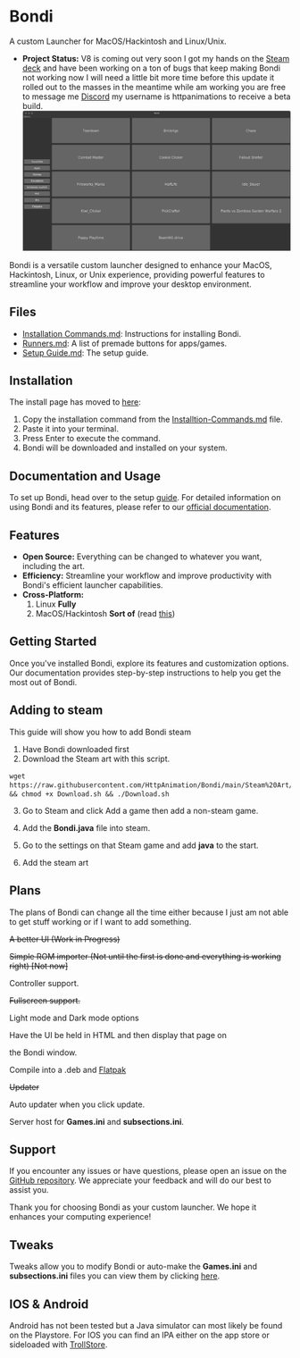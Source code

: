 # Bondi 
A custom Launcher for MacOS/Hackintosh and Linux/Unix.

- **Project Status:** V8 is coming out very soon I got my hands on the [Steam deck](https://store.steampowered.com/steamdeck) and have been working on a ton of bugs that keep making Bondi not working now I will need a little bit more time before this update it rolled out to the masses in the meantime while am working you are free to message me [Discord](discord.com/) my username is httpanimations to receive a beta build.
![Bondi Screenshot](Photos/Screenshot%20from%202023-10-13%2019-50-41.png)

Bondi is a versatile custom launcher designed to enhance your MacOS, Hackintosh, Linux, or Unix experience, providing powerful features to streamline your workflow and improve your desktop environment.

## Files
- [Installation Commands.md](Installtion-Commands.md): Instructions for installing Bondi.
- [Runners.md](Runners.md): A list of premade buttons for apps/games.
- [Setup Guide.md](Setup-Guide.md): The setup guide.

## Installation

The install page has moved to [here](Installtion-Commands.md):

1. Copy the installation command from the [Installtion-Commands.md](Installtion-Commands.md) file.
2. Paste it into your terminal.
3. Press Enter to execute the command.
4. Bondi will be downloaded and installed on your system.

## Documentation and Usage

To set up Bondi, head over to the setup [guide](Setup-Guide.md). For detailed information on using Bondi and its features, please refer to our [official documentation](https://httpanimation.github.io/Bondi/).

## Features

- **Open Source:** Everything can be changed to whatever you want, including the art.
- **Efficiency:** Streamline your workflow and improve productivity with Bondi's efficient launcher capabilities.
- **Cross-Platform:**
  1) Linux **Fully**
  2) MacOS/Hackintosh **Sort of** (read [this](More/MacOS-Hackintosh-More.md))

## Getting Started

Once you've installed Bondi, explore its features and customization options. Our documentation provides step-by-step instructions to help you get the most out of Bondi.

## Adding to steam
This guide will show you how to add Bondi steam
1) Have Bondi downloaded first 
2) Download the Steam art with this script.
  ```
  wget https://raw.githubusercontent.com/HttpAnimation/Bondi/main/Steam%20Art/Download.sh && chmod +x Download.sh && ./Download.sh
  ```
3) Go to Steam and click Add a game then add a non-steam game.
4) Add the **Bondi.java** file into steam.
5) Go to the settings on that Steam game and add **java** to the start.

6) Add the steam art

## Plans
The plans of Bondi can change all the time either because I just am not able to get stuff working or if I want to add something.

~~A better UI (Work in Progress)~~

~~Simple ROM importer (Not until the first is done and everything is working right) [Not now]~~

Controller support.

~~Fullscreen support.~~

Light mode and Dark mode options

Have the UI be held in HTML and then display that page on 

the Bondi window.

Compile into a .deb and [Flatpak](https://flatpak.org/)

~~Updater~~

Auto updater when you click update.

Server host for **Games.ini** and **subsections.ini**.

## Support

If you encounter any issues or have questions, please open an issue on the [GitHub repository](https://github.com/HttpAnimation/Bondi/issues). We appreciate your feedback and will do our best to assist you.

Thank you for choosing Bondi as your custom launcher. We hope it enhances your computing experience!

## Tweaks
Tweaks allow you to modify Bondi or auto-make the **Games.ini** and **subsections.ini** files you can view them by clicking [here](/Tweaks/README.md). 

## IOS & Android

Android has not been tested but a Java simulator can most likely be found on the Playstore. For IOS you can find an IPA either on the app store or sideloaded with [TrollStore](https://github.com/opa334/TrollStore).
